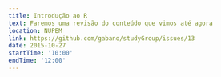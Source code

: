 ```yaml
---
title: Introdução ao R 
text: Faremos uma revisão do conteúdo que vimos até agora
location: NUPEM
link: https://github.com/gabano/studyGroup/issues/13
date: 2015-10-27
startTime: '10:00'
endTime: '12:00'
---
```

